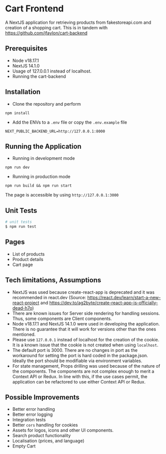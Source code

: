 
# Cart Frontend

A NextJS application for retrieving products from fakestoreapi.com and creation of a shopping cart. This is in tandem with https://github.com/jfaylon/cart-backend

## Prerequisites

- Node v18.17.1
- NextJS 14.1.0
- Usage of 127.0.0.1 instead of localhost.
- Running the cart-backend

## Installation

- Clone the repository and perform

```
npm install
```

- Add the ENVs to a `.env` file or copy the `.env.example` file

```
NEXT_PUBLIC_BACKEND_URL=http://127.0.0.1:8000
```

## Running the Application

- Running in development mode 

```
npm run dev
```

- Running in production mode
```
npm run build && npm run start
```

The page is accessible by using `http://127.0.0.1:3000`

## Unit Tests
```bash
# unit tests
$ npm run test
```

## Pages
- List of products
- Product details
- Cart page


## Tech limitations, Assumptions
- NextJS was used because create-react-app is deprecated and it was recommended in react.dev (Source: https://react.dev/learn/start-a-new-react-project and https://dev.to/ag2byte/create-react-app-is-officially-dead-h7o)
- There are known issues for Server side rendering for handling sessions. Thus, some components are Client components.
- Node v18.17.1 and NextJS 14.1.0 were used in developing the application. There is no guarantee that it will work for versions other than the ones mentioned.
- Please use `127.0.0.1` instead of localhost for the creation of the cookie. It is a known issue that the cookie is not created when using `localhost`.
- The default port is 3000. There are no changes in port as the workaround for setting the port is hard coded in the package.json. Ideally the port should be modifiable via environment variables.
- For state management, Props drilling was used because of the nature of the components. The components are not complex enough to merit a Context API or Redux. In line with this, if the use cases permit, the application can be refactored to use either Context API or Redux.

## Possible Improvements
- Better error handling
- Better error logging
- Integration tests
- Better `cors` handling for cookies
- Assets for logos, icons and other UI components.
- Search product functionality
- Localisation (prices, and language)
- Empty Cart